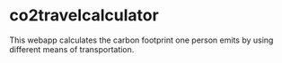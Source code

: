 # co2travelcalculator
This webapp calculates the carbon footprint one person emits by using different means of transportation.
